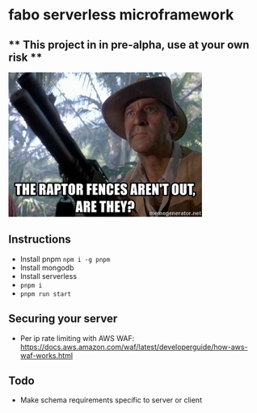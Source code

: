 # fabo serverless microframework

## ** This project in in pre-alpha, use at your own risk **
![alt text](./server/static/raptors.jpg "The raptor fences are down")


## Instructions
- Install pnpm ``npm i -g pnpm``
- Install mongodb
- Install serverless
- ``pnpm i``
- ``pnpm run start``

## Securing your server
- Per ip rate limiting with AWS WAF: https://docs.aws.amazon.com/waf/latest/developerguide/how-aws-waf-works.html

## Todo
- Make schema requirements specific to server or client
